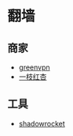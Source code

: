 # 翻墙

## 商家
* [greenvpn](https://www.greenjsq.me)
* [一枝红杏](https://www.yizhihongxing.com/index.html)

## 工具
* [shadowrocket](https://itunes.apple.com/cn/app/shadowrocket/id932747118?mt=8)
